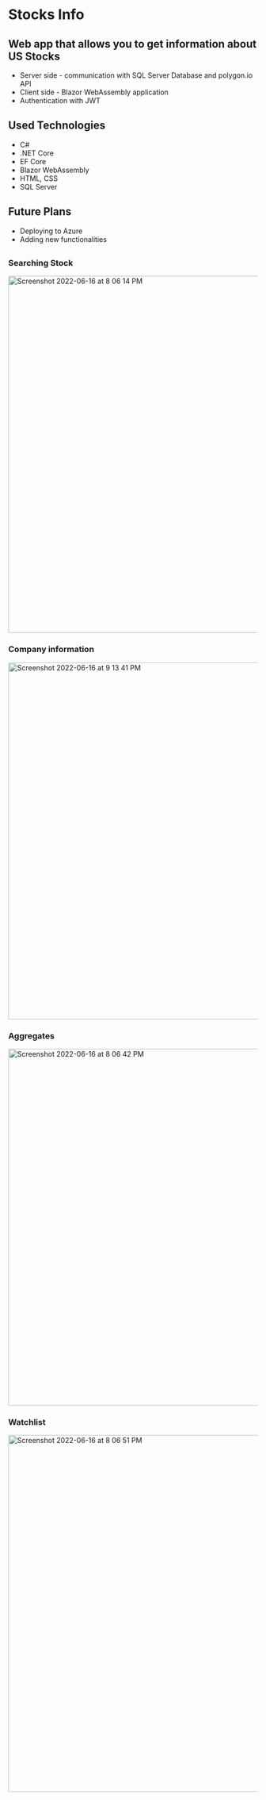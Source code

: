 # Stocks Info

## Web app that allows you to get information about US Stocks
* Server side - communication with SQL Server Database and polygon.io API
* Client side - Blazor WebAssembly application
* Authentication with JWT

## Used Technologies
* C#
* .NET Core
* EF Core
* Blazor WebAssembly
* HTML, CSS
* SQL Server

## Future Plans
* Deploying to Azure
* Adding new functionalities

##

### Searching Stock


<img width="720" alt="Screenshot 2022-06-16 at 8 06 14 PM" src="https://user-images.githubusercontent.com/79990066/174146560-9ee7783c-ff04-4d2a-aa2f-e69b3f5e8899.png">


### Company information


<img width="720" alt="Screenshot 2022-06-16 at 9 13 41 PM" src="https://user-images.githubusercontent.com/79990066/174147573-d1ff390a-2636-42c3-b2ee-93abf780cd92.png">


### Aggregates


<img width="720" alt="Screenshot 2022-06-16 at 8 06 42 PM" src="https://user-images.githubusercontent.com/79990066/174147649-9fc9a3e3-47d7-475e-a924-84f5f6d1f1d7.png">


### Watchlist


<img width="720" alt="Screenshot 2022-06-16 at 8 06 51 PM" src="https://user-images.githubusercontent.com/79990066/174147678-6f7d1749-7d40-4d24-85ba-d3e5e7f52376.png">


